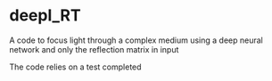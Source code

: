 # deepl_RT

A code to focus light through a complex medium using a deep neural network and only the reflection matrix in input

The code relies on a 
test completed



